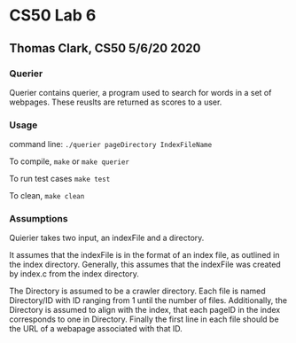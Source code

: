 # CS50 Lab 6

## Thomas Clark, CS50 5/6/20 2020

### Querier

Querier contains querier, a program used to search for words in a set of webpages. These reuslts are returned as scores to a user.

### Usage

command line: `./querier pageDirectory IndexFileName`

To compile, `make` or `make querier`

To run test cases `make test`

To clean, `make clean`

### Assumptions

Quierier takes two input, an indexFile and a directory.

It assumes that the indexFile is in the format of an index file, as outlined in the index directory. Generally, this assumes that the indexFile was created by index.c from the index directory.

The Directory is assumed to be a crawler directory. Each file is named Directory/ID with ID ranging from 1 until the number of files. Additionally, the Directory is assumed to align with the index, that each pageID in the index corresponds to one in Directory. Finally the first line in each file should be the URL of a webapage associated with that ID.
